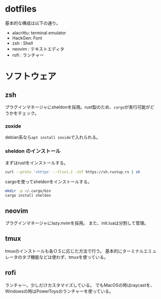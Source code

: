 # dotfiles

基本的な構成は以下の通り。
- alacrittu: terminal emulator
- HackGen: Font
- zsh : Shell
- neovim : テキストエディタ
- rofi : ランチャー

# 

# ソフトウェア
## zsh
プラグインマネージャにsheldonを採用。rust製のため、`cargo`が実行可能がどうかをチェック。

### zoxide
debian系なら`apt install zoxide`で入れられる。

### sheldon のインストール
まずはrustをインストールする。
```bash
curl --proto '=https' --tlsv1.2 -sSf https://sh.rustup.rs | sh
```
cargoを使ってsheldonをインストールする。
```bash
mkdir -p ~/.cargo/bin
cargo install sheldon
```
## neovim
プラグインマネージャにlazy.nvimを採用。
また、init.luaは分割して管理。

## tmux 
tmuxのインストールも各ＯＳに応じた方法で行う。
基本的にターミナルエミュレータのタブ機能などは使わず、tmuxを使っている。

## rofi
ランチャー。少しだけカスタマイズしている。
でもMacOSの時はraycastを、Windowsの時はPowerToysのランチャーを使っている。
